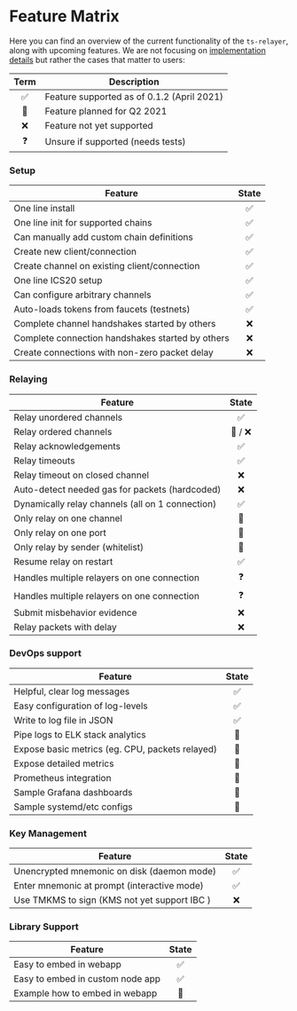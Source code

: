 # Feature Matrix

Here you can find an overview of the current functionality of the `ts-relayer`,
along with upcoming features. We are not focusing on
[implementation details](https://hermes.informal.systems/features/matrix.html)
but rather the cases that matter to users:

| Term | Description                                |
|:----:|--------------------------------------------|
|  ✅  | Feature supported as of 0.1.2 (April 2021) |
|  🚧  | Feature planned for Q2 2021                |
|  ❌  | Feature not yet supported                  |
|  ❓  | Unsure if supported (needs tests)          |

### Setup

| Feature                                         | State  |
|-------------------------------------------------|:------:|
| One line install                                |  ✅    |
| One line init for supported chains              |  ✅    |
| Can manually add custom chain definitions       |  ✅    |
| Create new client/connection                    |  ✅    |
| Create channel on existing client/connection    |  ✅    |
| One line ICS20 setup                            |  ✅    |
| Can configure arbitrary channels                |  ✅    |
| Auto-loads tokens from faucets (testnets)       |  ✅    |
| Complete channel handshakes started by others   |  ❌    |
| Complete connection handshakes started by others|  ❌    |
| Create connections with non-zero packet delay   |  ❌    |

### Relaying

| Feature                                         | State   |
|-------------------------------------------------|:-------:|
| Relay unordered channels                        |   ✅    |
| Relay ordered channels                          | 🚧 / ❌ |
| Relay acknowledgements                          |   ✅    |
| Relay timeouts                                  |   ✅    |
| Relay timeout on closed channel                 |   ❌    |
| Auto-detect needed gas for packets (hardcoded)  |   ❌    |
| Dynamically relay channels (all on 1 connection)|   ✅    |
| Only relay on one channel                       |   🚧    |
| Only relay on one port                          |   🚧    |
| Only relay by sender (whitelist)                |   🚧    |
| Resume relay on restart                         |   ✅    |
| Handles multiple relayers on one connection     |   ❓    |
| Handles multiple relayers on one connection     |   ❓    |
| Submit misbehavior evidence                     |   ❌    |
| Relay packets with delay                        |   ❌    |

### DevOps support

| Feature                                          | State  |
|--------------------------------------------------|:------:|
| Helpful, clear log messages                      |  ✅    |
| Easy configuration of log-levels                 |  ✅    |
| Write to log file in JSON                        |  ✅    |
| Pipe logs to ELK stack analytics                 |  🚧    |
| Expose basic metrics (eg. CPU, packets relayed)  |  🚧    |
| Expose detailed metrics                          |  🚧    |
| Prometheus integration                           |  🚧    |
| Sample Grafana dashboards                        |  🚧    |
| Sample systemd/etc configs                       |  🚧    |

### Key Management

| Feature                                          | State  |
|--------------------------------------------------|:------:|
| Unencrypted mnemonic on disk (daemon mode)       |  ✅    |
| Enter mnemonic at prompt   (interactive mode)    |  ✅    |
| Use TMKMS to sign (KMS not yet support IBC )     |  ❌    |

### Library Support

| Feature                                         | State  |
|-------------------------------------------------|:------:|
| Easy to embed in webapp                         |  ✅    |
| Easy to embed in custom node app                |  ✅    |
| Example how to embed in webapp                  |  🚧    |
